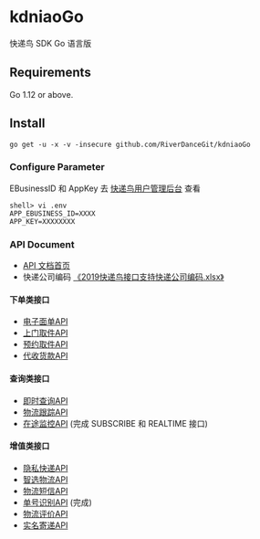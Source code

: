 # kdniaoGo
快递鸟 SDK Go 语言版

## Requirements
Go 1.12 or above.

## Install
```shell
go get -u -x -v -insecure github.com/RiverDanceGit/kdniaoGo
```

### Configure Parameter
EBusinessID 和 AppKey 去 [快递鸟用户管理后台](http://kdniao.com/UserCenter/UserHome.aspx) 查看

```shell
shell> vi .env
APP_EBUSINESS_ID=XXXX
APP_KEY=XXXXXXXX
```

### API Document
* [API 文档首页](http://www.kdniao.com/api-all)
* 快递公司编码 [《2019快递鸟接口支持快递公司编码.xlsx》](http://www.kdniao.com/file/2019%E5%BF%AB%E9%80%92%E9%B8%9F%E6%8E%A5%E5%8F%A3%E6%94%AF%E6%8C%81%E5%BF%AB%E9%80%92%E5%85%AC%E5%8F%B8%E7%BC%96%E7%A0%81.xlsx)

#### 下单类接口
* [电子面单API](http://www.kdniao.com/api-eorder)
* [上门取件API](http://www.kdniao.com/api-pickup)
* [预约取件API](http://www.kdniao.com/api-order)
* [代收货款API](http://www.kdniao.com/api-cod)

#### 查询类接口
* [即时查询API](http://www.kdniao.com/api-track)
* [物流跟踪API](http://www.kdniao.com/api-follow)
* [在途监控API](http://www.kdniao.com/api-monitor) (完成 SUBSCRIBE 和 REALTIME 接口)

#### 增值类接口
* [隐私快递API](http://www.kdniao.com/api-safemail)
* [智选物流API](http://www.kdniao.com/api-exprecommend)
* [物流短信API](http://www.kdniao.com/api-sms)
* [单号识别API](http://www.kdniao.com/api-recognise) (完成)
* [物流评价API](http://www.kdniao.com/api-evaluate)
* [实名寄递API](http://www.kdniao.com/api-verified)
